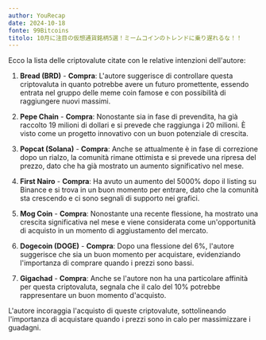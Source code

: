```yaml
---
author: YouRecap
date: 2024-10-18
fonte: 99Bitcoins
titolo: 10月に注目の仮想通貨銘柄5選！ミームコインのトレンドに乗り遅れるな！！
---
```


Ecco la lista delle criptovalute citate con le relative intenzioni dell'autore:

1. **Bread (BRD)** - **Compra**: L'autore suggerisce di controllare questa criptovaluta in quanto potrebbe avere un futuro promettente, essendo entrata nel gruppo delle meme coin famose e con possibilità di raggiungere nuovi massimi.

2. **Pepe Chain** - **Compra**: Nonostante sia in fase di prevendita, ha già raccolto 19 milioni di dollari e si prevede che raggiunga i 20 milioni. È visto come un progetto innovativo con un buon potenziale di crescita.

3. **Popcat (Solana)** - **Compra**: Anche se attualmente è in fase di correzione dopo un rialzo, la comunità rimane ottimista e si prevede una ripresa del prezzo, dato che ha già mostrato un aumento significativo nel mese.

4. **First Nairo** - **Compra**: Ha avuto un aumento del 5000% dopo il listing su Binance e si trova in un buon momento per entrare, dato che la comunità sta crescendo e ci sono segnali di supporto nei grafici.

5. **Mog Coin** - **Compra**: Nonostante una recente flessione, ha mostrato una crescita significativa nel mese e viene considerata come un'opportunità di acquisto in un momento di aggiustamento del mercato.

6. **Dogecoin (DOGE)** - **Compra**: Dopo una flessione del 6%, l'autore suggerisce che sia un buon momento per acquistare, evidenziando l'importanza di comprare quando i prezzi sono bassi.

7. **Gigachad** - **Compra**: Anche se l'autore non ha una particolare affinità per questa criptovaluta, segnala che il calo del 10% potrebbe rappresentare un buon momento d'acquisto.

L'autore incoraggia l'acquisto di queste criptovalute, sottolineando l'importanza di acquistare quando i prezzi sono in calo per massimizzare i guadagni.
